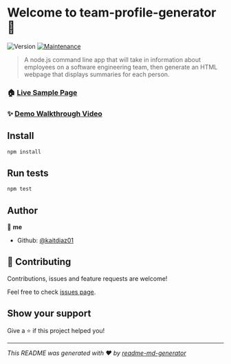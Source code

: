 # Welcome to team-profile-generator 👋
![Version](https://img.shields.io/badge/version-1.0.0-blue.svg?cacheSeconds=2592000)
[![Maintenance](https://img.shields.io/badge/Maintained%3F-yes-green.svg)](https://github.com/kaitdiaz01/Team-Profile-Generator/graphs/commit-activity)

> A node.js command line app that will take in information about employees on a software engineering team, then generate an HTML webpage that displays summaries for each person.

### 🏠 [Live Sample Page](https://kaitdiaz01.github.io/Team-Profile-Generator/)

### ✨ [Demo Walkthrough Video](https://drive.google.com/file/d/1-E_HQHd5HvchtNimBE-vmnWuJWACM-R3/view)

## Install

```sh
npm install
```

## Run tests

```sh
npm test
```

## Author

👤 **me**

* Github: [@kaitdiaz01](https://github.com/kaitdiaz01)

## 🤝 Contributing

Contributions, issues and feature requests are welcome!

Feel free to check [issues page](https://github.com/kaitdiaz01/Team-Profile-Generator/issues). 

## Show your support

Give a ⭐️ if this project helped you!


***
_This README was generated with ❤️ by [readme-md-generator](https://github.com/kefranabg/readme-md-generator)_